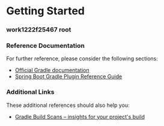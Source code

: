 # Getting Started

### work1222f25467 root
### Reference Documentation
For further reference, please consider the following sections:

* [Official Gradle documentation](https://docs.gradle.org)
* [Spring Boot Gradle Plugin Reference Guide](https://docs.spring.io/spring-boot/docs/2.1.8.RELEASE/gradle-plugin/reference/html/)

### Additional Links
These additional references should also help you:

* [Gradle Build Scans – insights for your project's build](https://scans.gradle.com#gradle)

